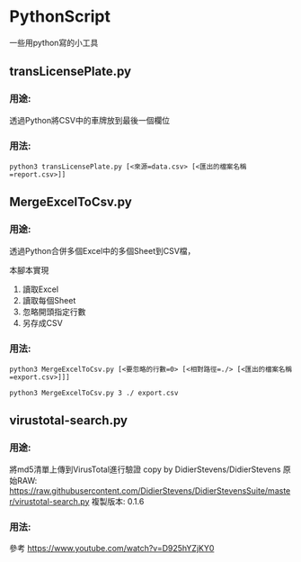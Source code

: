 # PythonScript
一些用python寫的小工具



## transLicensePlate.py
### 用途:
透過Python將CSV中的車牌放到最後一個欄位

### 用法:
```
python3 transLicensePlate.py [<來源=data.csv> [<匯出的檔案名稱=report.csv>]]
```


## MergeExcelToCsv.py
### 用途:
透過Python合併多個Excel中的多個Sheet到CSV檔，

本腳本實現
1. 讀取Excel
2. 讀取每個Sheet
3. 忽略開頭指定行數
4. 另存成CSV
### 用法:
```python=
python3 MergeExcelToCsv.py [<要忽略的行數=0> [<相對路徑=./> [<匯出的檔案名稱=export.csv>]]]

python3 MergeExcelToCsv.py 3 ./ export.csv
```


## virustotal-search.py
### 用途:
將md5清單上傳到VirusTotal進行驗證
copy by DidierStevens/DidierStevens
原始RAW: https://raw.githubusercontent.com/DidierStevens/DidierStevensSuite/master/virustotal-search.py
複製版本: 0.1.6

### 用法:
參考
https://www.youtube.com/watch?v=D925hYZjKY0
